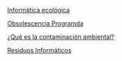 [Informática ecológica](https://geekflare.com/es/green-computing-for-sustainable-future/)

[Obsolescencia Programda](https://www.ecologiaverde.com/que-es-la-obsolescencia-programada-y-ejemplos-2002.html)

[¿Qué es la contaminación ambiental?](https://concepto.de/contaminacion-ambiental/)

[Residuos Informáticos](https://www.retema.es/articulos-reportajes/residuos-electronicos-analisis-de-uno-de-los-grandes-retos-ambientales-nivel)
